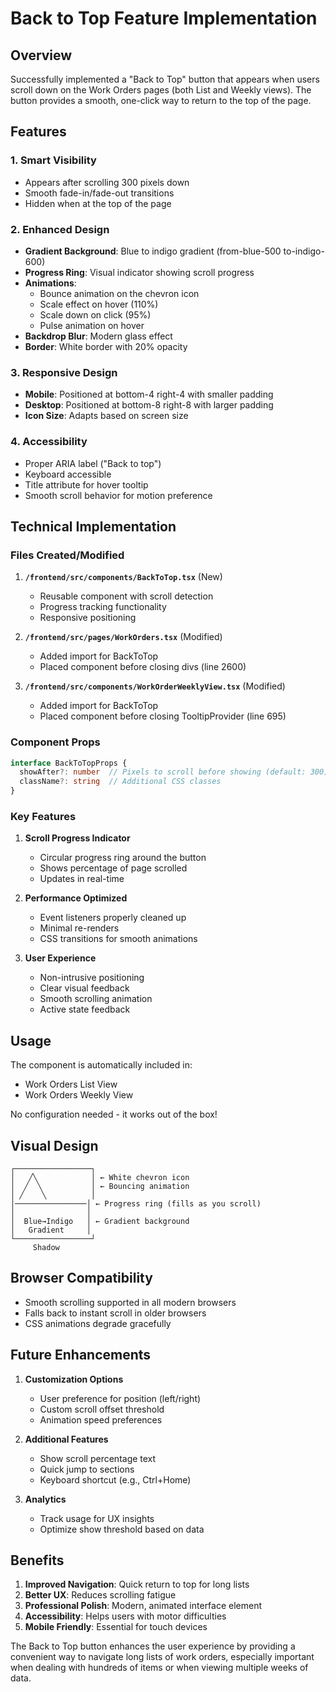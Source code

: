 # Back to Top Feature Implementation

## Overview

Successfully implemented a "Back to Top" button that appears when users scroll down on the Work Orders pages (both List and Weekly views). The button provides a smooth, one-click way to return to the top of the page.

## Features

### 1. **Smart Visibility**
- Appears after scrolling 300 pixels down
- Smooth fade-in/fade-out transitions
- Hidden when at the top of the page

### 2. **Enhanced Design**
- **Gradient Background**: Blue to indigo gradient (from-blue-500 to-indigo-600)
- **Progress Ring**: Visual indicator showing scroll progress
- **Animations**:
  - Bounce animation on the chevron icon
  - Scale effect on hover (110%)
  - Scale down on click (95%)
  - Pulse animation on hover
- **Backdrop Blur**: Modern glass effect
- **Border**: White border with 20% opacity

### 3. **Responsive Design**
- **Mobile**: Positioned at bottom-4 right-4 with smaller padding
- **Desktop**: Positioned at bottom-8 right-8 with larger padding
- **Icon Size**: Adapts based on screen size

### 4. **Accessibility**
- Proper ARIA label ("Back to top")
- Keyboard accessible
- Title attribute for hover tooltip
- Smooth scroll behavior for motion preference

## Technical Implementation

### Files Created/Modified

1. **`/frontend/src/components/BackToTop.tsx`** (New)
   - Reusable component with scroll detection
   - Progress tracking functionality
   - Responsive positioning

2. **`/frontend/src/pages/WorkOrders.tsx`** (Modified)
   - Added import for BackToTop
   - Placed component before closing divs (line 2600)

3. **`/frontend/src/components/WorkOrderWeeklyView.tsx`** (Modified)
   - Added import for BackToTop
   - Placed component before closing TooltipProvider (line 695)

### Component Props

```typescript
interface BackToTopProps {
  showAfter?: number  // Pixels to scroll before showing (default: 300)
  className?: string  // Additional CSS classes
}
```

### Key Features

1. **Scroll Progress Indicator**
   - Circular progress ring around the button
   - Shows percentage of page scrolled
   - Updates in real-time

2. **Performance Optimized**
   - Event listeners properly cleaned up
   - Minimal re-renders
   - CSS transitions for smooth animations

3. **User Experience**
   - Non-intrusive positioning
   - Clear visual feedback
   - Smooth scrolling animation
   - Active state feedback

## Usage

The component is automatically included in:
- Work Orders List View
- Work Orders Weekly View

No configuration needed - it works out of the box!

## Visual Design

```
┌─────────────────┐
│   ╱╲            │ ← White chevron icon
│  ╱  ╲           │ ← Bouncing animation
│ ╱    ╲          │
│────────────────│ ← Progress ring (fills as you scroll)
│                │
│  Blue→Indigo   │ ← Gradient background
│   Gradient     │
└─────────────────┘
     Shadow
```

## Browser Compatibility

- Smooth scrolling supported in all modern browsers
- Falls back to instant scroll in older browsers
- CSS animations degrade gracefully

## Future Enhancements

1. **Customization Options**
   - User preference for position (left/right)
   - Custom scroll offset threshold
   - Animation speed preferences

2. **Additional Features**
   - Show scroll percentage text
   - Quick jump to sections
   - Keyboard shortcut (e.g., Ctrl+Home)

3. **Analytics**
   - Track usage for UX insights
   - Optimize show threshold based on data

## Benefits

1. **Improved Navigation**: Quick return to top for long lists
2. **Better UX**: Reduces scrolling fatigue
3. **Professional Polish**: Modern, animated interface element
4. **Accessibility**: Helps users with motor difficulties
5. **Mobile Friendly**: Essential for touch devices

The Back to Top button enhances the user experience by providing a convenient way to navigate long lists of work orders, especially important when dealing with hundreds of items or when viewing multiple weeks of data.